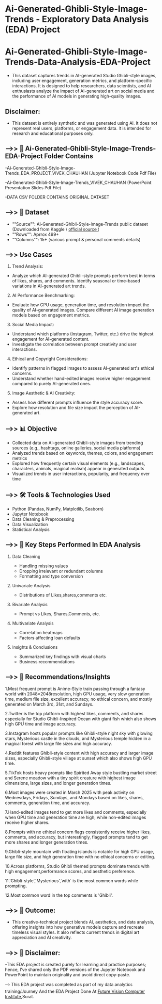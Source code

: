 # **Ai-Generated-Ghibli-Style-Image-Trends - Exploratory Data Analysis (EDA) Project**

# Ai-Generated-Ghibli-Style-Image-Trends-Data-Analysis-EDA-Project

- This dataset captures trends in AI-generated Studio Ghibli-style images, including user engagement, generation metrics, and platform-specific interactions. It is designed to help researchers, data scientists, and AI enthusiasts analyze the impact of AI-generated art on social media and the performance of AI models in generating high-quality images.

## **Disclaimer:** 

- This dataset is entirely synthetic and was generated using AI. It does not represent real users, platforms, or engagement data. It is intended for research and educational purposes only.

## **-->> 📂 Ai-Generated-Ghibli-Style-Image-Trends-EDA-Project Folder Contains**

-Ai-Generated-Ghibli-Style-Image-Trends_EDA_PROJECT_VIVEK_CHAUHAN (Jupyter Notebook Code Pdf File)

-Ai-Generated-Ghibli-Style-Image-Trends_VIVEK_CHAUHAN (PowerPoint Presentation Slides Pdf File)

-DATA CSV FOLDER CONTAINS ORIGINAL DATASET

## **-->> 📁 Dataset**

- ""Source"": Ai-Generated-Ghibli-Style-Image-Trends public dataset (Downloaded from Kaggle / <a href = "https://www.kaggle.com/datasets/uom190346a/ai-generated-ghibli-style-image-trends-2025"> official source </a>)
- ""Rows"": Aprrox 499+
- ""Columns"": 15+ (various prompt & personal comments details)

## **-->> Use Cases**

1. Trend Analysis:

- Analyze which AI-generated Ghibli-style prompts perform best in terms of likes, shares, and comments.
Identify seasonal or time-based variations in AI-generated art trends.

2. AI Performance Benchmarking:

- Evaluate how GPU usage, generation time, and resolution impact the quality of AI-generated images.
Compare different AI image generation models based on engagement metrics.

3. Social Media Impact:

- Understand which platforms (Instagram, Twitter, etc.) drive the highest engagement for AI-generated content.
- Investigate the correlation between prompt creativity and user interactions.

4. Ethical and Copyright Considerations:

- Identify patterns in flagged images to assess AI-generated art's ethical concerns.
- Understand whether hand-edited images receive higher engagement compared to purely AI-generated ones.

5. Image Aesthetic & AI Creativity:

- Assess how different prompts influence the style accuracy score.
- Explore how resolution and file size impact the perception of AI-generated art.

## **-->> 📊 Objective**

- Collected data on AI-generated Ghibli-style images from trending sources (e.g., hashtags, online galleries, social media platforms)
- Analyzed trends based on keywords, themes, colors, and engagement metrics
- Explored how frequently certain visual elements (e.g., landscapes, characters, animals, magical realism) appear in generated outputs
- Visualized trends in user interactions, popularity, and frequency over time

## **-->> 🛠️ Tools & Technologies Used**

- Python (Pandas, NumPy, Matplotlib, Seaborn)
- Jupyter Notebook
- Data Cleaning & Preprocessing
- Data Visualization
- Statistical Analysis

## **-->> 📌 Key Steps Performed In EDA Analysis**

1. Data Cleaning
   - Handling missing values
   - Dropping irrelevant or redundant columns
   - Formatting and type conversion

2. Univariate Analysis
   - Distributions of Likes,shares,comments etc.

3. Bivariate Analysis
   - Prompt vs Likes, Shares,Comments, etc.

4. Multivariate Analysis
   - Correlation heatmaps
   - Factors affecting loan defaults

5. Insights & Conclusions
   - Summarized key findings with visual charts
   - Business recommendations

## **-->> 📌 Recommendations/Insights**

1.Most frequent prompt is Anime-Style train passing through a fantasy world with 2048×2048resolution, high GPU usage, very slow generation time, medium file size, excellent accuracy, no ethical concern, and mostly generated on March 3rd, 31st, and Sundays.

2.Twitter is the top platform with highest likes, comments, and shares especially for Studio Ghibli-Inspired Ocean with giant fish which also shows high GPU time and image accuracy.

3.Instagram hosts popular prompts like Ghibli-style night sky with glowing stars, Mysterious castle in the clouds, and Mysterious temple hidden in a magical forest with large file sizes and high accuracy.

4.Reddit features Ghibli-style content with high accuracy and larger image sizes, especially Ghibli-style village at sunset which also shows high GPU time.

5.TikTok hosts heavy prompts like Spirited Away style bustling market street and Serene meadow with a tiny spirit creature with highest image dimensions, large sizes, and longer generation times.

6.Most images were created in March 2025 with peak activity on Wednesdays, Fridays, Sundays, and Mondays based on likes, shares, comments, generation time, and accuracy.

7.Hand-edited images tend to get more likes and comments, especially when GPU time and generation time are high, while non-edited images receive higher shares.

8.Prompts with no ethical concern flags consistently receive higher likes, comments, and accuracy, but interestingly, flagged prompts tend to get more shares and longer generation times.

9.Ghibli-style mountain with floating islands is notable for high GPU usage, large file size, and high generation time with no ethical concerns or editing.

10.Across platforms, Studio Ghibli themed prompts dominate trends with high engagement,performance scores, and aesthetic preference.

11.'Ghibli-style','Mysterious','with' is the most common words while prompting.

12.Most common word in the top comments is 'Ghibli'.
## **-->> 🎯 Outcome:**

- This creative-technical project blends AI, aesthetics, and data analysis, offering insights into how generative models capture and recreate timeless visual styles. It also reflects current trends in digital art appreciation and AI creativity.

## **-->> 📌 Disclaimer:**

-This EDA project is created purely for learning and practice purposes; hence, I’ve shared only the PDF versions of the Jupyter Notebook and PowerPoint to maintain originality and avoid direct copy-paste.

-⭐ This EDA project was completed as part of my data analytics training/Journey And the EDA Project Done At <a href="https://futurevisioncomputers.com/">Future Vision Computer Institute</a>,Surat.

